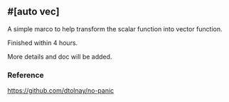 ## \#[auto vec]
A simple marco to help transform the scalar function into vector function.

Finished within 4 hours.

More details and doc will be added.

### Reference
https://github.com/dtolnay/no-panic